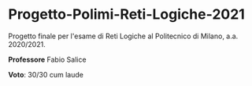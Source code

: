# Progetto-Polimi-Reti-Logiche-2021
Progetto finale per l'esame di Reti Logiche al Politecnico di Milano, a.a. 2020/2021.

**Professore** Fabio Salice

**Voto**: 30/30 cum laude

